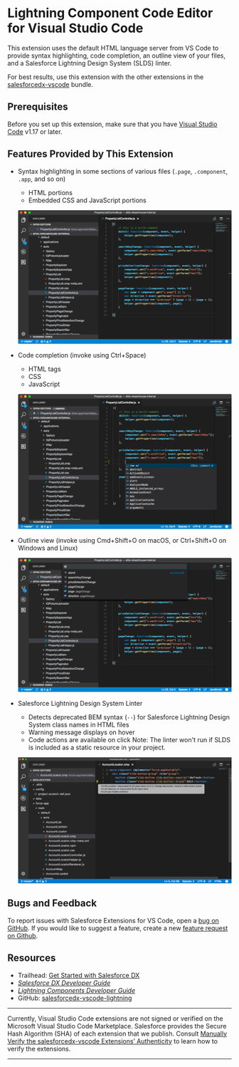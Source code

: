 # Lightning Component Code Editor for Visual Studio Code
This extension uses the default HTML language server from VS Code to provide syntax highlighting, code completion, an outline view of your files, and a Salesforce Lightning Design System (SLDS) linter.

For best results, use this extension with the other extensions in the [salesforcedx-vscode](https://marketplace.visualstudio.com/items?itemName=salesforce.salesforcedx-vscode) bundle.  

##  Prerequisites
Before you set up this extension, make sure that you have [Visual Studio Code](https://code.visualstudio.com/download) v1.17 or later.  

## Features Provided by This Extension
* Syntax highlighting in some sections of various files (`.page`, `.component`, `.app`, and so on)
   * HTML portions
   * Embedded CSS and JavaScript portions  

   ![Colored syntax highlighting in a .js file from a Lightning bundle](https://raw.githubusercontent.com/forcedotcom/salesforcedx-vscode/develop/packages/salesforcedx-vscode-lightning/images/lightning_syntax.png)

* Code completion (invoke using Ctrl+Space)
   * HTML tags
   * CSS
   * JavaScript  

   ![Code-completion options in a .js file from a Lightning bundle](https://raw.githubusercontent.com/forcedotcom/salesforcedx-vscode/develop/packages/salesforcedx-vscode-lightning/images/lightning_completion.png)

* Outline view (invoke using Cmd+Shift+O on macOS, or Ctrl+Shift+O on Windows and Linux)

   ![List of symbols in a .js file from a Lightning bundle](https://raw.githubusercontent.com/forcedotcom/salesforcedx-vscode/develop/packages/salesforcedx-vscode-lightning/images/lightning_outline.png)

* Salesforce Lightning Design System Linter
   * Detects deprecated BEM syntax (`--`) for Salesforce Lightning Design System class names in HTML files
   * Warning message displays on hover
   * Code actions are available on click
   Note: The linter won't run if SLDS is included as a static resource in your project.

   ![SLDS Linter detecting deprecated '--' class name syntax](https://raw.githubusercontent.com/forcedotcom/salesforcedx-vscode/develop/packages/salesforcedx-vscode-lightning/images/lightning_slds.png)

## Bugs and Feedback
To report issues with Salesforce Extensions for VS Code, open a [bug on GitHub](https://github.com/forcedotcom/salesforcedx-vscode/issues/new?template=Bug_report.md). If you would like to suggest a feature, create a new [feature request on Github](https://github.com/forcedotcom/salesforcedx-vscode/issues/new?template=Feature_request.md).

## Resources
* Trailhead: [Get Started with Salesforce DX](https://trailhead.salesforce.com/trails/sfdx_get_started)
* _[Salesforce DX Developer Guide](https://developer.salesforce.com/docs/atlas.en-us.sfdx_dev.meta/sfdx_dev)_
* _[Lightning Components Developer Guide](https://developer.salesforce.com/docs/atlas.en-us.lightning.meta/lightning)_
* GitHub: [salesforcedx-vscode-lightning](https://github.com/forcedotcom/salesforcedx-vscode/tree/develop/packages/salesforcedx-vscode-lightning)

---
Currently, Visual Studio Code extensions are not signed or verified on the Microsoft Visual Studio Code Marketplace. Salesforce provides the Secure Hash Algorithm (SHA) of each extension that we publish. Consult [Manually Verify the salesforcedx-vscode Extensions’ Authenticity](https://developer.salesforce.com/media/vscode/SHA256.md) to learn how to verify the extensions.    

---